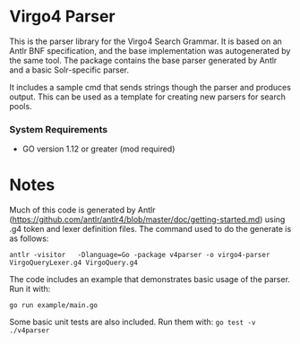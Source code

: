 # Virgo4 Parser

This is the parser library for the Virgo4 Search Grammar. It is based on an Antlr
BNF specification, and the base implementation was autogenerated by the same tool. The package
contains the base parser generated by Antlr and a basic Solr-specific parser.

It includes a sample cmd that sends strings though the parser and produces output. This 
can be used as a template for creating new parsers for search pools.


### System Requirements
* GO version 1.12 or greater (mod required)

# Notes

Much of this code is generated by Antlr (https://github.com/antlr/antlr4/blob/master/doc/getting-started.md) 
using .g4 token and lexer definition files. The command used to do the generate is as follows:

`antlr -visitor   -Dlanguage=Go -package v4parser -o virgo4-parser VirgoQueryLexer.g4 VirgoQuery.g4`

The code includes an example that demonstrates basic usage of the parser. Run it with:

`go run example/main.go`

Some basic unit tests are also included. Run them with: `go test -v ./v4parser`
